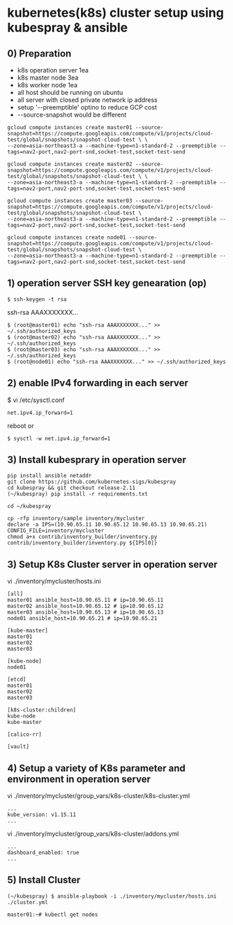 # kubernetes(k8s) cluster setup using kubespray & ansible

## 0) Preparation

- k8s operation server 1ea
- k8s master node 3ea
- k8s worker node 1ea
- all host should be running on ubuntu
- all server with closed private network ip address
- setup '--preemptible' optino to reduce GCP cost
- --source-snapshot would be different
```
gcloud compute instances create master01 --source-snapshot=https://compute.googleapis.com/compute/v1/projects/cloud-test/global/snapshots/snapshot-cloud-test \ \
--zone=asia-northeast3-a --machine-type=n1-standard-2 --preemptible --tags=nav2-port,nav2-port-snd,socket-test,socket-test-send 

gcloud compute instances create master02 --source-snapshot=https://compute.googleapis.com/compute/v1/projects/cloud-test/global/snapshots/snapshot-cloud-test \ \
--zone=asia-northeast3-a --machine-type=n1-standard-2 --preemptible --tags=nav2-port,nav2-port-snd,socket-test,socket-test-send 

gcloud compute instances create master03 --source-snapshot=https://compute.googleapis.com/compute/v1/projects/cloud-test/global/snapshots/snapshot-cloud-test \
--zone=asia-northeast3-a --machine-type=n1-standard-2 --preemptible --tags=nav2-port,nav2-port-snd,socket-test,socket-test-send 

gcloud compute instances create node01 --source-snapshot=https://compute.googleapis.com/compute/v1/projects/cloud-test/global/snapshots/snapshot-cloud-test \
--zone=asia-northeast3-a --machine-type=n1-standard-2 --preemptible --tags=nav2-port,nav2-port-snd,socket-test,socket-test-send 
```


## 1) operation server SSH key genearation (op)
```
$ ssh-keygen -t rsa
```
ssh-rsa AAAXXXXXXX...

```
$ (root@master01) echo "ssh-rsa AAAXXXXXXX..." >> ~/.ssh/authorized_keys
$ (root@master02) echo "ssh-rsa AAAXXXXXXX..." >> ~/.ssh/authorized_keys
$ (root@master03) echo "ssh-rsa AAAXXXXXXX..." >> ~/.ssh/authorized_keys
$ (root@node01) echo "ssh-rsa AAAXXXXXXX..." >> ~/.ssh/authorized_keys
```

## 2) enable IPv4 forwarding in each server
$ vi /etc/sysctl.conf
```
net.ipv4.ip_forward=1
```
reboot
or
```
$ sysctl -w net.ipv4.ip_forward=1
```

## 3) Install kubesprary in operation server
```
pip install ansible netaddr
git clone https://github.com/kubernetes-sigs/kubespray
cd kubespray && git checkout release-2.11
(~/kubespray) pip install -r requirements.txt
```
```
cd ~/kubespray

cp -rfp inventory/sample inventory/mycluster
declare -a IPS=(10.90.65.11 10.90.65.12 10.90.65.13 10.90.65.21)
CONFIG_FILE=inventory/mycluster
chmod a+x contrib/inventory_builder/inventory.py 
contrib/inventory_builder/inventory.py ${IPS[0]}
```

## 3) Setup K8s Cluster server in operation server

vi ./inventory/mycluster/hosts.ini
```
[all]
master01 ansible_host=10.90.65.11 # ip=10.90.65.11
master02 ansible_host=10.90.65.12 # ip=10.90.65.12
master03 ansible_host=10.90.65.13 # ip=10.90.65.13
node01 ansible_host=10.90.65.21 # ip=10.90.65.21

[kube-master]
master01
master02
master03

[kube-node]
node01

[etcd]
master01
master02
master03

[k8s-cluster:children]
kube-node
kube-master

[calico-rr]

[vault]
```

## 4) Setup a variety of K8s parameter and environment in operation server

vi ./inventory/mycluster/group_vars/k8s-cluster/k8s-cluster.yml
```
...
kube_version: v1.15.11
...
```

vi ./inventory/mycluster/group_vars/k8s-cluster/addons.yml
```
...
dashboard_enabled: true
...
```

## 5) Install Cluster 

```
(~/kubespray) $ ansible-playbook -i ./inventory/mycluster/hosts.ini ./cluster.yml
```
```
master01:~# kubectl get nodes
```
